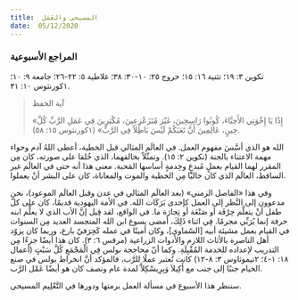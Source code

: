 ```yaml
---
title:  المسيحي والعَمَل
date:  05/12/2020
---
```


### المراجع الأسبوعية
تكوين ٣: ١٩؛ تثنية ١٦: ١٥؛ خروج ٢٥: ١٠-٣٠: ٣٨؛ غلاطية ٥: ٢٢-٢٦؛ جامعة ٩: ١٠؛ ١كورنثوس ١٠: ٣١.

> <p>آية الحفظ</p>
> «إِذًا يَا إِخْوَتِي الأَحِبَّاءَ، كُونُوا رَاسِخِينَ، غَيْرَ مُتَزَعْزِعِينَ، مُكْثِرِينَ فِي عَمَلِ الرَّبِّ كُلَّ حِينٍ، عَالِمِينَ أَنَّ تَعَبَكُمْ لَيْسَ بَاطِلاً فِي الرَّبِّ» (١كورنثوس ١٥: ٥٨).

الله هو الذي أسَّسَ مفهوم العمل. في العالَم المثالي قبل الخطية، أعطى اللهُ آدم وحواء مهمة الاعتناء بالجنة (تكوين ٢: ١٥). وتمثّلاً بخالقهما، الذي خُلقا على صورته، كان مِن المقرر لهما القيام بعملٍ مُبدعٍ وخِدمةٍ أساسها المَحبة. معنى هذا أنه حتى في العالَم غير الساقط، العالَم الذي كان خاليًا مِن الخطية والموت والمعاناة، كان على البشر أنْ يعملوا.

وفي هذا «الفاصل الزمني» (بعد العالَم المثالي في عدن وقبل العالَم الموعود)، نحن مدعوون إلى النَّظر إلى العمل كإحدى بَرَكَات الله. في الأمة اليهودية قديمًا، كان على كلّ طفل أنْ يتعلَّم حِرْفَة أو صَنْعَة أو تِجارَة ما. في الواقع، لقد قِيل إنَّ الأب الذي لا يعلِّم ابنه حرفة إنما يُرَبِّي مجرمًا. فِي اثناء ذَلِكَ، أمضى يسوع ابن الله المتجسد العديد مِن السنوات في القيام بعمل مشيئة أبيه [السّماوي]، وكان أمينًا في عمله كَحِرَفيّ بارع، وربما كان يزوّد أهل الناصرة بالأثاث اللازم والأدوات الزراعية (مرقس ٦: ٣). كان هذا أيضًا جزءًا مِن التدريب لإعداده للخدمة المُقْبِلَةِ. وكما أنّ محاججة بولس فِي الْمَجْمَعِ كُلَّ سَبْتٍ (أعمال ١٨: ١-٤؛ ٢تيموثاوس ٣: ٨-١٢) كانت تُعتبر عملًا للرَّب، فالمؤكد أنَّ انخراط بولس في صنع الخيام جنبًا إلى جنب مع أَكِيلاَ وَبِرِيسْكِلاَّ لمدة عام ونصف كان هو أيضًا عَمْل الرَّب.

سننظر هذا الأسبوع في مسألة العمل برمتها ودورها في التَّعْلِيم المسيحي.